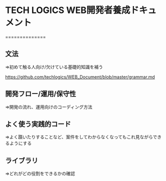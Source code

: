 # TECH LOGICS WEB開発者養成ドキュメント
==============


## 文法

=>初めて触る人向け/欠けている基礎的知識を補う

https://github.com/techlogics/WEB_Document/blob/master/grammar.md


## 開発フロー/運用/保守性

=>開発の流れ、運用向けのコーディング方法



## よく使う実践的コード

=>よく躓いたりすることなど、案件をしてわからなくなってもこれ見ながらできるようにする



## ライブラリ

=>どれがどの役割をできるかの確認
